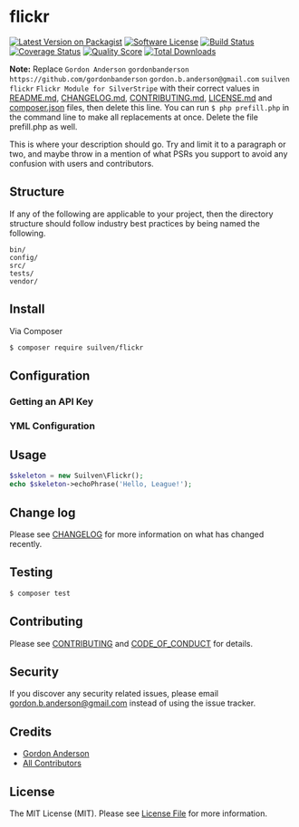 # flickr

[![Latest Version on Packagist][ico-version]][link-packagist]
[![Software License][ico-license]](LICENSE.md)
[![Build Status][ico-travis]][link-travis]
[![Coverage Status][ico-scrutinizer]][link-scrutinizer]
[![Quality Score][ico-code-quality]][link-code-quality]
[![Total Downloads][ico-downloads]][link-downloads]

**Note:** Replace ```Gordon Anderson``` ```gordonbanderson``` ```https://github.com/gordonbanderson``` ```gordon.b.anderson@gmail.com``` ```suilven``` ```flickr``` ```Flickr Module for SilverStripe``` with their correct values in [README.md](README.md), [CHANGELOG.md](CHANGELOG.md), [CONTRIBUTING.md](CONTRIBUTING.md), [LICENSE.md](LICENSE.md) and [composer.json](composer.json) files, then delete this line. You can run `$ php prefill.php` in the command line to make all replacements at once. Delete the file prefill.php as well.

This is where your description should go. Try and limit it to a paragraph or two, and maybe throw in a mention of what
PSRs you support to avoid any confusion with users and contributors.

## Structure

If any of the following are applicable to your project, then the directory structure should follow industry best practices by being named the following.

```
bin/        
config/
src/
tests/
vendor/
```


## Install

Via Composer

``` bash
$ composer require suilven/flickr
```

## Configuration
### Getting an API Key
### YML Configuration

## Usage

``` php
$skeleton = new Suilven\Flickr();
echo $skeleton->echoPhrase('Hello, League!');
```

## Change log

Please see [CHANGELOG](CHANGELOG.md) for more information on what has changed recently.

## Testing

``` bash
$ composer test
```

## Contributing

Please see [CONTRIBUTING](CONTRIBUTING.md) and [CODE_OF_CONDUCT](CODE_OF_CONDUCT.md) for details.

## Security

If you discover any security related issues, please email gordon.b.anderson@gmail.com instead of using the issue tracker.

## Credits

- [Gordon Anderson][link-author]
- [All Contributors][link-contributors]

## License

The MIT License (MIT). Please see [License File](LICENSE.md) for more information.

[ico-version]: https://img.shields.io/packagist/v/suilven/flickr.svg?style=flat-square
[ico-license]: https://img.shields.io/badge/license-MIT-brightgreen.svg?style=flat-square
[ico-travis]: https://img.shields.io/travis/suilven/flickr/master.svg?style=flat-square
[ico-scrutinizer]: https://img.shields.io/scrutinizer/coverage/g/suilven/flickr.svg?style=flat-square
[ico-code-quality]: https://img.shields.io/scrutinizer/g/suilven/flickr.svg?style=flat-square
[ico-downloads]: https://img.shields.io/packagist/dt/suilven/flickr.svg?style=flat-square

[link-packagist]: https://packagist.org/packages/suilven/flickr
[link-travis]: https://travis-ci.org/suilven/flickr
[link-scrutinizer]: https://scrutinizer-ci.com/g/suilven/flickr/code-structure
[link-code-quality]: https://scrutinizer-ci.com/g/suilven/flickr
[link-downloads]: https://packagist.org/packages/suilven/flickr
[link-author]: https://github.com/gordonbanderson
[link-contributors]: ../../contributors
